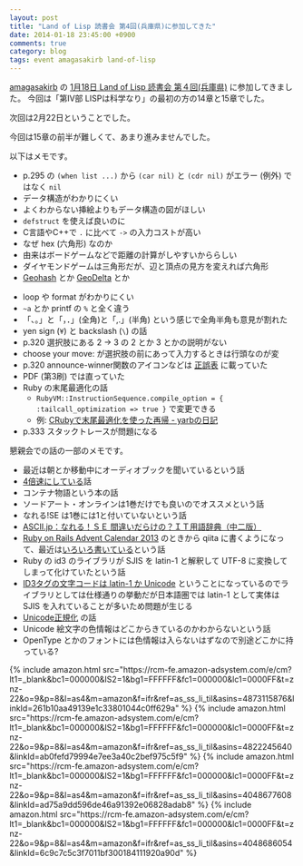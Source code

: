 ```yaml
---
layout: post
title: "Land of Lisp 読書会 第4回(兵庫県)に参加してきた"
date: 2014-01-18 23:45:00 +0900
comments: true
category: blog
tags: event amagasakirb land-of-lisp
---
```

[amagasakirb](http://kokucheese.com/main/tag/amagasakirb)
の
[1月18日 Land of Lisp 読書会 第４回(兵庫県)](http://kokucheese.com/event/index/129358/)
に参加してきました。
今回は「第IV部 LISPは科学なり」の最初の方の14章と15章でした。

次回は2月22日ということでした。

<!--more-->

今回は15章の前半が難しくて、あまり進みませんでした。

以下はメモです。

* p.295 の `(when list ...)` から `(car nil)` と `(cdr nil)` がエラー (例外) ではなく `nil`
* データ構造がわかりにくい
* よくわからない挿絵よりもデータ構造の図がほしい
* `defstruct` を使えば良いのに
* C言語やC++で `.` に比べて `->` の入力コストが高い
* なぜ hex (六角形) なのか
* 由来はボードゲームなどで距離の計算がしやすいかららしい
* ダイヤモンドゲームは三角形だが、辺と頂点の見方を変えれば六角形
* [Geohash](http://ja.wikipedia.org/wiki/%E3%82%B8%E3%82%AA%E3%83%8F%E3%83%83%E3%82%B7%E3%83%A5) とか [GeoDelta](http://d.hatena.ne.jp/nayutaya/20110826/1314382637) とか
- loop や format がわかりにくい
- `~a` とか printf の `%` と全く違う
- 「、。」と「，．」(全角)と「,.」(半角) という感じで全角半角も意見が割れた
- yen sign (`¥`) と backslash (`\`) の話
- p.320 選択肢にある 2 -> 3 の 2 とか 3 とかの説明がない
- choose your move: が選択肢の前にあって入力するときは行頭なのが変
- p.320 announce-winner関数のアイコンなどは [正誤表](http://practical-scheme.net/wiliki/wiliki.cgi/Shiro:LandOfLisp) に載っていた
- PDF (第3刷) では直っていた
- Ruby の末尾最適化の話
  - `RubyVM::InstructionSequence.compile_option = { :tailcall_optimization => true }` で変更できる
  - 例: [CRubyで末尾最適化を使った再帰 - yarbの日記](http://d.hatena.ne.jp/yarb/20121029/p1)
- p.333 スタックトレースが問題になる

懇親会での話の一部のメモです。

- 最近は朝とか移動中にオーディオブックを聞いているという話
- [4倍速にしている](http://qiita.com/cuzic/items/86f012bba8c17cc98aea)話
- コンテナ物語という本の話
- ソードアート・オンラインは1巻だけでも良いのでオススメという話
- なれる!SE は1巻には1と付いていないという話
- [ASCII.jp：なれる！ＳＥ 間違いだらけの？ＩＴ用語辞典（中二版）](http://ascii.jp/elem/000/000/760/760389/)
- [Ruby on Rails Advent Calendar 2013](http://qiita.com/advent-calendar/2013/ruby-on-rails) のときから qiita に書くようになって、最近は[いろいろ書いている](http://qiita.com/cuzic)という話
- Ruby の id3 のライブラリが SJIS を latin-1 と解釈して UTF-8 に変換してしまって化けていたという話
- [ID3タグの文字コードは latin-1 か Unicode](http://en.wikipedia.org/wiki/ID3#cite_ref-5) ということになっているのでライブラリとしては仕様通りの挙動だが日本語圏では latin-1 として実体は SJIS を入れていることが多いため問題が生じる
- [Unicode正規化](http://homepage1.nifty.com/nomenclator/unicode/normalization.htm) の話
- Unicode 絵文字の色情報はどこからきているのかわからないという話
- OpenType とかのフォントには色情報は入らないはずなので別途どこかに持っている?

<div class="amazon">
{% include amazon.html src="https://rcm-fe.amazon-adsystem.com/e/cm?lt1=_blank&bc1=000000&IS2=1&bg1=FFFFFF&fc1=000000&lc1=0000FF&t=znz-22&o=9&p=8&l=as4&m=amazon&f=ifr&ref=as_ss_li_til&asins=4873115876&linkId=261b10aa49139e1c33801044c0ff629a" %}
{% include amazon.html src="https://rcm-fe.amazon-adsystem.com/e/cm?lt1=_blank&bc1=000000&IS2=1&bg1=FFFFFF&fc1=000000&lc1=0000FF&t=znz-22&o=9&p=8&l=as4&m=amazon&f=ifr&ref=as_ss_li_til&asins=4822245640&linkId=ab0fefd79994e7ee3a40c2bef975c5f9" %}
{% include amazon.html src="https://rcm-fe.amazon-adsystem.com/e/cm?lt1=_blank&bc1=000000&IS2=1&bg1=FFFFFF&fc1=000000&lc1=0000FF&t=znz-22&o=9&p=8&l=as4&m=amazon&f=ifr&ref=as_ss_li_til&asins=4048677608&linkId=ad75a9dd596de46a91392e06828adab8" %}
{% include amazon.html src="https://rcm-fe.amazon-adsystem.com/e/cm?lt1=_blank&bc1=000000&IS2=1&bg1=FFFFFF&fc1=000000&lc1=0000FF&t=znz-22&o=9&p=8&l=as4&m=amazon&f=ifr&ref=as_ss_li_til&asins=4048686054&linkId=6c9c7c5c3f7011bf300184111920a90d" %}
</div>
